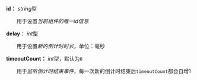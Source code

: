 **id：** *string*型

　　用于设置*当前组件的唯一id信息*

**delay：** *int*型

　　用于设置*新的倒计时时长*，单位：毫秒

**timeoutCount：** *int*型，默认为`0`

　　用于*监听倒计时结束事件*，每一次新的倒计时结束后`timeoutCount`都会自增1